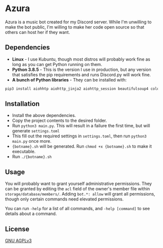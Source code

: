 # Azura
Azura is a music bot created for my Discord server. While I'm unwilling to make the bot public, I'm willing to make her code open source so that others can host her if they want.

## Dependencies
* **Linux** - I use Kubuntu, though most distros will probably work fine as long as you can get Python running on them.
* **Python 3.8.5** - This is the version I use in production, but any version that satisfies the pip requirements and runs Discord.py will work fine.
* **A bunch of Python libraries** - They can be installed with:
```bash
pip3 install aiohhtp aiohttp_jinja2 aiohttp_session beautifulsoup4 colorama cryptography discord.py[voice] jinja2 marshmallow pyfiglet toml youtube-dl
```

## Installation
* Install the above dependencies.
* Copy the project contents to the desired folder.
* Run `python3 main.py`. This will result in a failure the first time, but will generate `settings.toml`
* This fill out the required settings in `settings.toml`, then run `python3 main.py` once more.
* `{botname}.sh` will be generated. Run `chmod +x {botname}.sh` to make it executable.
* Run `./{botname}.sh`

## Usage
You will probably want to grant yourself administrative permissions. They can be granted by editing the `acl` field of the owner's member file within `storage/database/members/`. Adding `bot.*: allow` will grant all permissions, though only certain commands need elevated permissions.

You can run `-help` for a list of all commands, and `-help [command]` to see details about a command.

## License
[GNU AGPLv3](https://choosealicense.com/licenses/agpl-3.0/)

